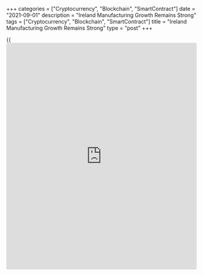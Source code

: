 +++
categories = ["Cryptocurrency", "Blockchain", "SmartContract"]
date = "2021-09-01"
description = "Ireland Manufacturing Growth Remains Strong"
tags = ["Cryptocurrency", "Blockchain", "SmartContract"]
title = "Ireland Manufacturing Growth Remains Strong"
type = "post"
+++

{{<iframe id="large-banner" src="https://www.bounty.group/#slide=21.0" width="100%" height="600" scrolling="no" style="border: 0px solid rgb(216, 221, 230); border-radius: 3px;">}}

Ireland's manufacturing sector expanded at a softer pace in August, but
the growth remained robust, survey data from IHS Markit showed on
Tuesday.

The seasonally adjusted AIB factory Purchasing Managers' Index, or PMI,
fell to 62.8 in August from 63.3 in July. The PMI reading was the lowest
since April. Any reading above 50.0 indicates expansion in the sector.

New orders increased further, but at the slowest pace since April and
new export orders rose at the second-fastest rate since November 2017.

Output rose at the slowest rate since the survey began in 1998 and
backlogs of work increased in August.

The 12-month outlook for output remained positive in August.

Suppliers' delivery time continued to lengthen in August.

On the price font, input price inflation eased in August and output
prices increased at the third-fastest pace on record.

For comments and feedback [contact](https://www.playgroundfx.com/contact/): editorial@rtt[news](https://www.letsplayfx.com/blog/forex-news-website/).com

[Economic News][1]

 **What parts of the world are seeing the best (and worst) economic
performances lately? Click[here][2] to check out our [Econ Scorecard][2]
and find out! See up-to-the-moment [ranking](https://www.playgroundfx.com/blog/crypto-exchange-ranking/)s for the best and worst
performers in [GDP][2], [unemployment rate][3], [inflation][4] and much
more.**

   1. www.rtt[news](https://www.letsplayfx.com/blog/forex-news-website/).com/Content/EconomicNews.aspx
   2. www.rtt[news](https://www.letsplayfx.com/blog/forex-news-website/).com/economic-scorecard/world-rank/GDP/highest-performance.aspx
   3. www.rtt[news](https://www.letsplayfx.com/blog/forex-news-website/).com/economic-scorecard/world-rank/unemployment-rate/lowest-performance.aspx
   4. www.rtt[news](https://www.letsplayfx.com/blog/forex-news-website/).com/economic-scorecard/world-rank/CPI/highest-performance.aspx